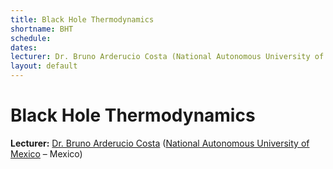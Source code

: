 ```yaml
---
title: Black Hole Thermodynamics
shortname: BHT
schedule: 
dates: 
lecturer: Dr. Bruno Arderucio Costa (National Autonomous University of Mexico – Mexico)
layout: default
---
```


# Black Hole Thermodynamics

**Lecturer:** [Dr. Bruno Arderucio Costa](https://barderucio.wordpress.com/) ([National Autonomous University of Mexico](https://english.unam.mx) – Mexico)
